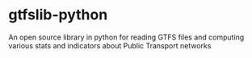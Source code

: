 # gtfslib-python
An open source library in python for reading GTFS files and computing various stats and indicators about Public Transport networks
